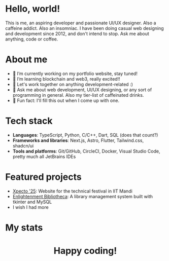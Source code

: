 # Hello, world! 
This is me, an aspiring developer and passionate UI/UX designer. Also a caffeine addict. Also an insomniac. I have been doing casual web designing and development since 2012, and don't intend to stop. Ask me about anything, code or coffee.

# About me
- 🔭 I’m currently working on my portfolio website, stay tuned!
- 🌱 I’m learning blockchain and web3, really excited!!
- 👯 Let's work together on anything development-related :)
- 💬 Ask me about web development, UI/UX designing, or any sort of programming in general. Also my tier-list of caffeinated drinks.
- 🎯 Fun fact: I'll fill this out when I come up with one.

# Tech stack
- **Languages**: TypeScript, Python, C/C++, Dart, SQL (does that count?)
- **Frameworks and libraries**: Next.js, Astro, Flutter, Tailwind.css, shadcn/ui
- **Tools and platforms**: Git/GitHub, CircleCI, Docker, Visual Studio Code, pretty much all JetBrains IDEs

# Featured projects
- [Xpecto '25](https://github.com/Voldemort271/xpecto-25): Website for the technical festival in IIT Mandi
- [Enlightenment Bibliotheca](https://github.com/Voldemort271/enlightenment-bibliotheca): A library management system built with tkinter and MySQL
- I wish I had more

# My stats
<!-- ![Your GitHub stats](https://github-readme-stats.vercel.app/api?username=voldemort&show_icons=true&theme=dark) -->


# <p align="center">Happy coding!</p>
